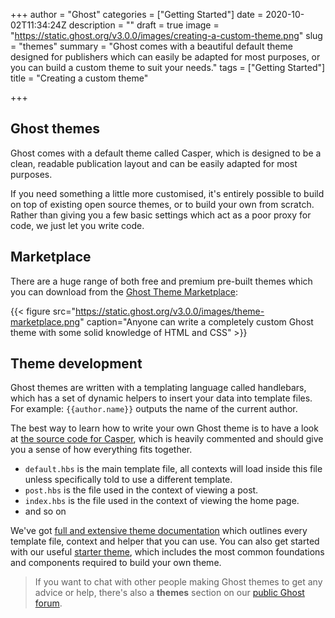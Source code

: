 +++
author = "Ghost"
categories = ["Getting Started"]
date = 2020-10-02T11:34:24Z
description = ""
draft = true
image = "https://static.ghost.org/v3.0.0/images/creating-a-custom-theme.png"
slug = "themes"
summary = "Ghost comes with a beautiful default theme designed for publishers which can easily be adapted for most purposes, or you can build a custom theme to suit your needs."
tags = ["Getting Started"]
title = "Creating a custom theme"

+++


## Ghost themes

Ghost comes with a default theme called Casper, which is designed to be a clean, readable publication layout and can be easily adapted for most purposes.

If you need something a little more customised, it's entirely possible to build on top of existing open source themes, or to build your own from scratch. Rather than giving you a few basic settings which act as a poor proxy for code, we just let you write code.

## Marketplace

There are a huge range of both free and premium pre-built themes which you can download from the [Ghost Theme Marketplace](https://ghost.org/marketplace/):

{{< figure src="https://static.ghost.org/v3.0.0/images/theme-marketplace.png" caption="Anyone can write a completely custom Ghost theme with some solid knowledge of HTML and CSS" >}}

## Theme development

Ghost themes are written with a templating language called handlebars, which has a set of dynamic helpers to insert your data into template files. For example: `{{author.name}}` outputs the name of the current author.

The best way to learn how to write your own Ghost theme is to have a look at [the source code for Casper](https://github.com/TryGhost/Casper), which is heavily commented and should give you a sense of how everything fits together.

* `default.hbs` is the main template file, all contexts will load inside this file unless specifically told to use a different template.
* `post.hbs` is the file used in the context of viewing a post.
* `index.hbs` is the file used in the context of viewing the home page.
* and so on

We've got [full and extensive theme documentation](https://ghost.org/docs/api/handlebars-themes/) which outlines every template file, context and helper that you can use. You can also get started with our useful [starter theme](https://github.com/TryGhost/Starter/), which includes the most common foundations and components required to build your own theme.

> If you want to chat with other people making Ghost themes to get any advice or help, there's also a **themes** section on our [public Ghost forum](https://forum.ghost.org/c/themes).

